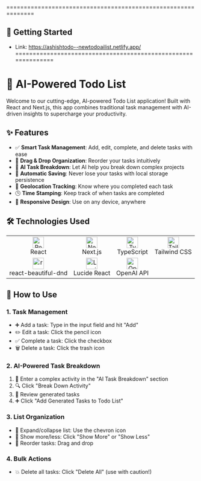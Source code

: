 ==============================================================
## 🏁 Getting Started
- Link: https://ashishtodo--newtodoailist.netlify.app/
==============================================================

# 🚀 AI-Powered Todo List

Welcome to our cutting-edge, AI-powered Todo List application! Built with React and Next.js, this app combines traditional task management with AI-driven insights to supercharge your productivity.

## ✨ Features

- ✅ **Smart Task Management**: Add, edit, complete, and delete tasks with ease
- 🔄 **Drag & Drop Organization**: Reorder your tasks intuitively
- 🧠 **AI Task Breakdown**: Let AI help you break down complex projects
- 💾 **Automatic Saving**: Never lose your tasks with local storage persistence
- 📍 **Geolocation Tracking**: Know where you completed each task
- 🕒 **Time Stamping**: Keep track of when tasks are completed
- 📱 **Responsive Design**: Use on any device, anywhere

## 🛠️ Technologies Used

<table>
  <tr>
    <td align="center"><img src="https://reactjs.org/favicon.ico" width="30" alt="React"/><br/>React</td>
    <td align="center"><img src="https://nextjs.org/static/favicon/favicon-32x32.png" width="30" alt="Next.js"/><br/>Next.js</td>
    <td align="center"><img src="https://www.typescriptlang.org/favicon-32x32.png" width="30" alt="TypeScript"/><br/>TypeScript</td>
    <td align="center"><img src="https://tailwindcss.com/favicons/favicon-32x32.png" width="30" alt="Tailwind CSS"/><br/>Tailwind CSS</td>
  </tr>
  <tr>
    <td align="center"><img src="https://avatars.githubusercontent.com/u/22095598?s=200&v=4" width="30" alt="react-beautiful-dnd"/><br/>react-beautiful-dnd</td>
    <td align="center"><img src="https://lucide.dev/favicon.ico" width="30" alt="Lucide React"/><br/>Lucide React</td>
    <td align="center"><img src="https://openai.com/favicon.ico" width="30" alt="OpenAI API"/><br/>OpenAI API</td>
  </tr>
</table>

## 🚀 How to Use

### 1. Task Management
- ➕ Add a task: Type in the input field and hit "Add"
- ✏️ Edit a task: Click the pencil icon
- ✅ Complete a task: Click the checkbox
- 🗑️ Delete a task: Click the trash icon

### 2. AI-Powered Task Breakdown
1. 🤖 Enter a complex activity in the "AI Task Breakdown" section
2. 🔍 Click "Break Down Activity"
3. 👀 Review generated tasks
4. ➕ Click "Add Generated Tasks to Todo List"

### 3. List Organization
- 🔽 Expand/collapse list: Use the chevron icon
- 👀 Show more/less: Click "Show More" or "Show Less"
- 🔄 Reorder tasks: Drag and drop

### 4. Bulk Actions
- 💥 Delete all tasks: Click "Delete All" (use with caution!)
